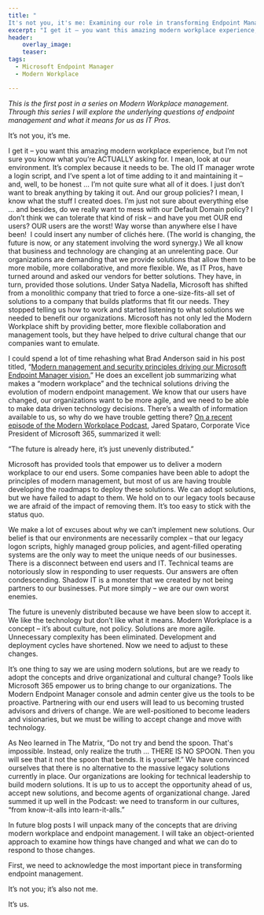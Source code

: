 ```yaml
---
title: "
It's not you, it's me: Examining our role in transforming Endpoint Management"
excerpt: "I get it – you want this amazing modern workplace experience, but I’m not sure you know what you’re ACTUALLY asking for. "
header:
    overlay_image:
    teaser:
tags:
  - Microsoft Endpoint Manager
  - Modern Workplace

---
```


_This is the first post in a series on Modern Workplace management. Through this series I will explore the underlying questions of endpoint management and what it means for us as IT Pros._

It’s not you, it’s me.

I get it – you want this amazing modern workplace experience, but I’m not sure you know what you’re ACTUALLY asking for. I mean, look at our environment. It’s complex because it needs to be. The old IT manager wrote a login script, and I’ve spent a lot of time adding to it and maintaining it – and, well, to be honest … I’m not quite sure what all of it does. I just don’t want to break anything by taking it out. And our group policies? I mean, I know what the stuff I created does. I’m just not sure about everything else … and besides, do we really want to mess with our Default Domain policy? I don’t think we can tolerate that kind of risk – and have you met OUR end users? OUR users are the worst! Way worse than anywhere else I have been!
​
I could insert any number of clichés here. (The world is changing, the future is now, or any statement involving the word synergy.) We all know that business and technology are changing at an unrelenting pace. Our organizations are demanding that we provide solutions that allow them to be more mobile, more collaborative, and more flexible. We, as IT Pros, have turned around and asked our vendors for better solutions. They have, in turn, provided those solutions. 
Under Satya Nadella, Microsoft has shifted from a monolithic company that tried to force a one-size-fits-all set of solutions to a company that builds platforms that fit our needs. They stopped telling us how to work and started listening to what solutions we needed to benefit our organizations. Microsoft has not only led the Modern Workplace shift by providing better, more flexible collaboration and management tools, but they have helped to drive cultural change that our companies want to emulate.

I could spend a lot of time rehashing what Brad Anderson said in his post titled, “[Modern management and security principles driving our Microsoft Endpoint Manager vision.](https://techcommunity.microsoft.com/t5/microsoft-endpoint-manager-blog/modern-management-and-security-principles-driving-our-microsoft/ba-p/946797)” He does an excellent job summarizing what makes a “modern workplace” and the technical solutions driving the evolution of modern endpoint management. We know that our users have changed, our organizations want to be more agile, and we need to be able to make data driven technology decisions. There’s a wealth of information available to us, so why do we have trouble getting there? [On a recent episode of the Modern Workplace Podcast](https://modernworkplace.libsyn.com/understanding-and-enabling-digital-and-cultural-transformation), Jared Spataro, Corporate Vice President of Microsoft 365, summarized it well:

“The future is already here, it’s just unevenly distributed.”

Microsoft has provided tools that empower us to deliver a modern workplace to our end users. Some companies have been able to adopt the principles of modern management, but most of us are having trouble developing the roadmaps to deploy these solutions. We can adopt solutions, but we have failed to adapt to them. We hold on to our legacy tools because we are afraid of the impact of removing them. It’s too easy to stick with the status quo.

We make a lot of excuses about why we can’t implement new solutions. Our belief is that our environments are necessarily complex – that our legacy logon scripts, highly managed group policies, and agent-filled operating systems are the only way to meet the unique needs of our businesses. There is a disconnect between end users and IT. Technical teams are notoriously slow in responding to user requests. Our answers are often condescending. Shadow IT is a monster that we created by not being partners to our businesses. Put more simply – we are our own worst enemies.

The future is unevenly distributed because we have been slow to accept it. We like the technology but don’t like what it means. Modern Workplace is a concept – it’s about culture, not policy. Solutions are more agile. Unnecessary complexity has been eliminated. Development and deployment cycles have shortened. Now we need to adjust to these changes.

It’s one thing to say we are using modern solutions, but are we ready to adopt the concepts and drive organizational and cultural change? Tools like Microsoft 365 empower us to bring change to our organizations. The Modern Endpoint Manager console and admin center give us the tools to be proactive. Partnering with our end users will lead to us becoming trusted advisors and drivers of change. We are well-positioned to become leaders and visionaries, but we must be willing to accept change and move with technology.

As Neo learned in The Matrix, “Do not try and bend the spoon. That's impossible. Instead, only realize the truth ... THERE IS NO SPOON. Then you will see that it not the spoon that bends. It is yourself.” We have convinced ourselves that there is no alternative to the massive legacy solutions currently in place. Our organizations are looking for technical leadership to build modern solutions. It is up to us to accept the opportunity ahead of us, accept new solutions, and become agents of organizational change. Jared summed it up well in the Podcast: we need to transform in our cultures, “from know-it-alls into learn-it-alls.”

In future blog posts I will unpack many of the concepts that are driving modern workplace and endpoint management. I will take an object-oriented approach to examine how things have changed and what we can do to respond to those changes.

First, we need to acknowledge the most important piece in transforming endpoint management.

It’s not you; it’s also not me.

It’s us.
